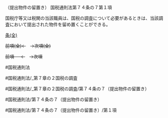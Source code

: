 （提出物件の留置き）
国税通則法第７４条の７第１項

国税庁等又は税関の当該職員は、国税の調査について必要があるときは、当該調査において提出された物件を留め置くことができる。

[条(全)](国税通則法＿＿＿＿＿第７４条の７_.md)

~~前項(全)←~~　~~→次項(全)~~

~~前項 　 ←~~　~~→次項~~



#国税通則法

#国税通則法/_第７章の２国税の調査

#国税通則法/_第７章の２国税の調査/第７４条の７（提出物件の留置き）

#国税通則法/第７４条の７（提出物件の留置き）

#国税通則法/第７４条の７（提出物件の留置き）/第１項

